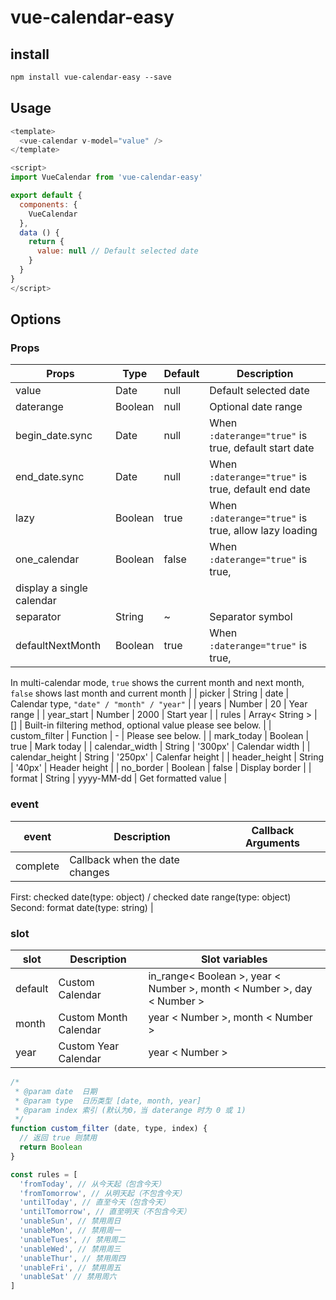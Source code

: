# vue-calendar-easy

## install

```diff
npm install vue-calendar-easy --save
```

## Usage

```js
<template>
  <vue-calendar v-model="value" />
</template>

<script>
import VueCalendar from 'vue-calendar-easy'

export default {
  components: {
    VueCalendar
  },
  data () {
    return {
      value: null // Default selected date
    }
  }
}
</script>
```

## Options

### Props

| Props | Type | Default | Description |
| ------ | ------ | ------ | ------ |
| value | Date | null | Default selected date |
| daterange | Boolean | null | Optional date range |
| begin_date.sync | Date | null | When `:daterange="true"` is true, default start date |
| end_date.sync | Date | null | When `:daterange="true"` is true, default end date |
| lazy | Boolean | true | When `:daterange="true"` is true, allow lazy loading |
| one_calendar | Boolean | false | When `:daterange="true"` is true,
display a single calendar |
| separator | String | ~ | Separator symbol |
| defaultNextMonth | Boolean | true | When `:daterange="true"` is true,
In multi-calendar mode,
`true` shows the current month and next month,
`false` shows last month and current month |
| picker | String | date | Calendar type, `"date" / "month" / "year"` |
| years | Number | 20 | Year range |
| year_start | Number | 2000 | Start year |
| rules | Array< String > | [] | Built-in filtering method,
optional value please see below. |
| custom_filter | Function | - | Please see below. |
| mark_today | Boolean | true | Mark today |
| calendar_width | String | '300px' | Calendar width |
| calendar_height | String | '250px' | Calenfar height |
| header_height | String | '40px' | Header height |
| no_border | Boolean | false | Display border |
| format | String | yyyy-MM-dd | Get formatted value |

### event

| event | Description | Callback Arguments |
| ------ | ------ | ------ |
| complete | Callback when the date changes |
First: checked date(type: object) / checked date range(type: object)
Second: format date(type: string) |

### slot

| slot | Description | Slot variables |
| ------ | ------ | ------ |
| default | Custom Calendar | in_range< Boolean >, year < Number >, month < Number >, day < Number > |
| month | Custom Month Calendar | year < Number >, month < Number > |
| year | Custom Year Calendar | year < Number > |

```js
/*
 * @param date  日期
 * @param type  日历类型 [date, month, year]
 * @param index 索引 (默认为0，当 daterange 时为 0 或 1)
 */
function custom_filter (date, type, index) {
  // 返回 true 则禁用
  return Boolean
}

const rules = [
  'fromToday', // 从今天起（包含今天）
  'fromTomorrow', // 从明天起（不包含今天）
  'untilToday', // 直至今天（包含今天）
  'untilTomorrow', // 直至明天（不包含今天）
  'unableSun', // 禁用周日
  'unableMon', // 禁用周一
  'unableTues', // 禁用周二
  'unableWed', // 禁用周三
  'unableThur', // 禁用周四
  'unableFri', // 禁用周五
  'unableSat' // 禁用周六
]
```